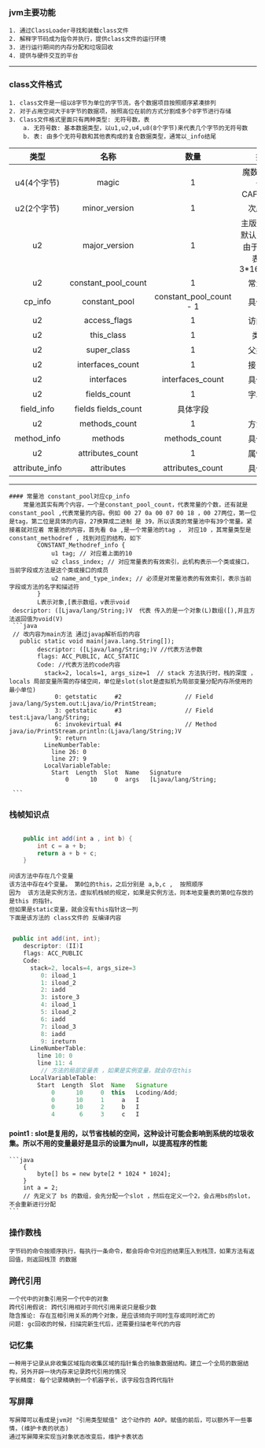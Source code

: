

### jvm主要功能
    1. 通过ClassLoader寻找和装载class文件
    2. 解释字节码成为指令并执行，提供class文件的运行环境
    3. 进行运行期间的内存分配和垃圾回收
    4. 提供与硬件交互的平台

---

### class文件格式
	1. class文件是一组以8字节为单位的字节流，各个数据项目按照顺序紧凑排列
	2. 对于占用空间大于8字节的数据项，按照高位在前的方式分割成多个8字节进行存储
	3. Class文件格式里面只有两种类型: 无符号数，表
		a. 无符号数: 基本数据类型，以u1,u2,u4,u8(8个字节)来代表几个字节的无符号数
		b. 表: 由多个无符号数和其他表构成的复合数据类型，通常以_info结尾


|类型|名称|数量|描述|
|:----:|:----:|:----:|:----:|
|u4(4个字节)|magic|1|魔数(jdk8默认为CAFEBABE)|
|u2(2个字节)|minor_version|1|次版本号|
|u2|major_version|1|主版本号(jdk默认00 39，由于16进制表示，3*16+9=57)|
|u2	|constant_pool_count	|1|常量个数|
|cp_info	|constant_pool|	constant_pool_count - 1|具体常量|
|u2	|access_flags	|1	|访问标志|
|u2	|this_class	|1|	类索引|
|u2	|super_class	|1	|父类索引|
|u2|	interfaces_count|	1	|接口索引|
|u2|	interfaces|	interfaces_count|	具体接口|
|u2	|fields_count	|1	|字段个数|
|field_info	|fields	fields_count|	具体字段||
|u2	|methods_count	|1|	方法个数|
|method_info|	methods|	methods_count|	具体方法|
|u2|	attributes_count	|1	|属性个数|
|attribute_info	|attributes	|attributes_count|	具体属性|

---
	#### 常量池 constant_pool对应cp_info
		常量池其实有两个内容，一个是constant_pool_count，代表常量的个数，还有就是constant_pool ,代表常量的内容。例如 00 27 0a 00 07 00 18 ，00 27两位，第一位是tag，第二位是具体的内容，27换算成二进制 是 39，所以该类的常量池中有39个常量。紧接着就对应着 常量池的内容，首先看 0a ,是一个常量池的tag ， 对应10 ，其常量类型是constant_methodref , 找到对应的结构，如下 
			CONSTANT_Methodref_info {
				u1 tag; // 对应着上面的10
				u2 class_index; // 对应常量表的有效索引，此机构表示一个类或接口，当前字段或方法是这个类或接口的成员
				u2 name_and_type_index; // 必须是对常量池表的有效索引，表示当前字段或方法的名字和描述符
			}
			L表示对象,[表示数组，v表示void
	 descriptor: ([Ljava/lang/String;)V  代表 传入的是一个对象(L)数组([),并且方法返回值为void(V)
	 ```java
	 // 改内容为main方法 通过javap解析后的内容
	   public static void main(java.lang.String[]);
            descriptor: ([Ljava/lang/String;)V //代表方法参数
            flags: ACC_PUBLIC, ACC_STATIC
            Code: //代表方法的code内容
              stack=2, locals=1, args_size=1  // stack 方法执行时，栈的深度 ， locals 局部变量所需的存储空间，单位是slot(slot是虚拟机为局部变量分配内存所使用的最小单位)
                 0: getstatic     #2                  // Field java/lang/System.out:Ljava/io/PrintStream;
                 3: getstatic     #3                  // Field test:Ljava/lang/String;
                 6: invokevirtual #4                  // Method java/io/PrintStream.println:(Ljava/lang/String;)V
                 9: return
              LineNumberTable:
                line 26: 0
                line 27: 9
              LocalVariableTable:
                Start  Length  Slot  Name   Signature
                    0      10     0  args   [Ljava/lang/String;

	 ```

### 栈帧知识点

```java
    
    public int add(int a , int b) {
        int c = a + b;
        return a + b + c;
    }

```
    问该方法中存在几个变量
    该方法中存在4个变量。 第0位的this，之后分别是 a,b,c ,  按照顺序
    因为  该方法是实例方法，虚拟机栈帧的规定，如果是实例方法，则本地变量表的第0位存放的是this 的指针。
    但如果是static变量，就会没有this指针这一列
    下面是该方法的 class文件的 反编译内容
```java

 public int add(int, int);
    descriptor: (II)I
    flags: ACC_PUBLIC
    Code:
      stack=2, locals=4, args_size=3
         0: iload_1
         1: iload_2
         2: iadd
         3: istore_3
         4: iload_1
         5: iload_2
         6: iadd
         7: iload_3
         8: iadd
         9: ireturn
      LineNumberTable:
        line 10: 0
        line 11: 4
         // 方法的局部变量表 ，如果是实例变量，就会存在this
      LocalVariableTable:
        Start  Length  Slot  Name   Signature
            0      10     0  this   Lcoding/Add;
            0      10     1     a   I
            0      10     2     b   I
            4       6     3     c   I


```

#### point1 : slot是复用的，以节省栈帧的空间，这种设计可能会影响到系统的垃圾收集。所以不用的变量最好是显示的设置为null，以提高程序的性能
    ```java
        {
            byte[] bs = new byte[2 * 1024 * 1024];
        }
        int a = 2;
        // 先定义了 bs 的数组，会先分配一个slot ，然后在定义一个2，会占用bs的slot，不会重新进行分配
    ```

### 操作数栈  
    字节码的命令按顺序执行，每执行一条命令，都会将命令对应的结果压入到栈顶，如果方法有返回值，则返回栈顶 的数据

### 跨代引用
    一个代中的对象引用另一个代中的对象
    跨代引用假说: 跨代引用相对于同代引用来说只是极少数
    隐含推论: 存在互相引用关系的两个对象，是应该倾向于同时生存或同时消亡的
    问题: gc回收的时候，扫描完新生代后，还需要扫描老年代的内容

### 记忆集
    一种用于记录从非收集区域指向收集区域的指针集合的抽象数据结构。建立一个全局的数据结构，另外开辟一块内存来记录跨代引用的情况
    字长精度: 每个记录精确到一个机器字长，该字段包含跨代指针 

### 写屏障
    写屏障可以看成是jvm对 "引用类型赋值" 这个动作的 AOP。赋值的前后，可以额外干一些事情，(维护卡表的状态)
    通过写屏障来实现当对象状态改变后，维护卡表状态
    


